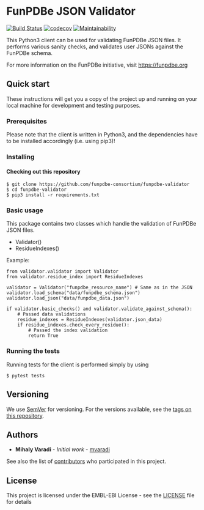 FunPDBe JSON Validator
======================

[![Build Status](https://travis-ci.org/funpdbe-consortium/funpdbe-validator.svg?branch=master)](https://travis-ci.org/funpdbe-consortium/funpdbe-client)
[![codecov](https://codecov.io/gh/funpdbe-consortium/funpdbe-validator/branch/master/graph/badge.svg)](https://codecov.io/gh/funpdbe-consortium/funpdbe-client)
[![Maintainability](https://api.codeclimate.com/v1/badges/7b7786745ea63451187e/maintainability)](https://codeclimate.com/github/funpdbe-consortium/funpdbe-validator/maintainability)

This Python3 client can be used for validating FunPDBe JSON files. It performs various sanity checks, and validates user JSONs against the FunPDBe schema.

For more information on the FunPDBe initiative, visit https://funpdbe.org

Quick start
-----------

These instructions will get you a copy of the project up and running on your local machine for development and testing purposes.

### Prerequisites

Please note that the client is written in Python3, and the dependencies have to be installed accordingly (i.e. using pip3)!

### Installing

#### Checking out this repository

```
$ git clone https://github.com/funpdbe-consortium/funpdbe-validator
$ cd funpdbe-validator
$ pip3 install -r requirements.txt
```

### Basic usage

This package contains two classes which handle the validation of FunPDBe JSON files.

* Validator()
* ResidueIndexes()

Example:
```
from validator.validator import Validator
from validator.residue_index import ResidueIndexes

validator = Validator("funpdbe_resource_name") # Same as in the JSON
validator.load_schema("data/funpdbe_schema.json")
validator.load_json("data/funpdbe_data.json")

if validator.basic_checks() and validator.validate_against_schema():
    # Passed data validations
    residue_indexes = ResidueIndexes(validator.json_data)
    if residue_indexes.check_every_residue():
        # Passed the index validation
        return True
```

### Running the tests

Running tests for the client is performed simply by using
```
$ pytest tests
```

## Versioning

We use [SemVer](http://semver.org/) for versioning. For the versions available, see the [tags on this repository](https://github.com/funpdbe-consortium/funpdbe-validator/tags).

## Authors

* **Mihaly Varadi** - *Initial work* - [mvaradi](https://github.com/mvaradi)

See also the list of [contributors](https://github.com/funpdbe-consortium/funpdbe-validator/graphs/contributors) who participated in this project.

## License

This project is licensed under the EMBL-EBI License - see the [LICENSE](LICENSE) file for details